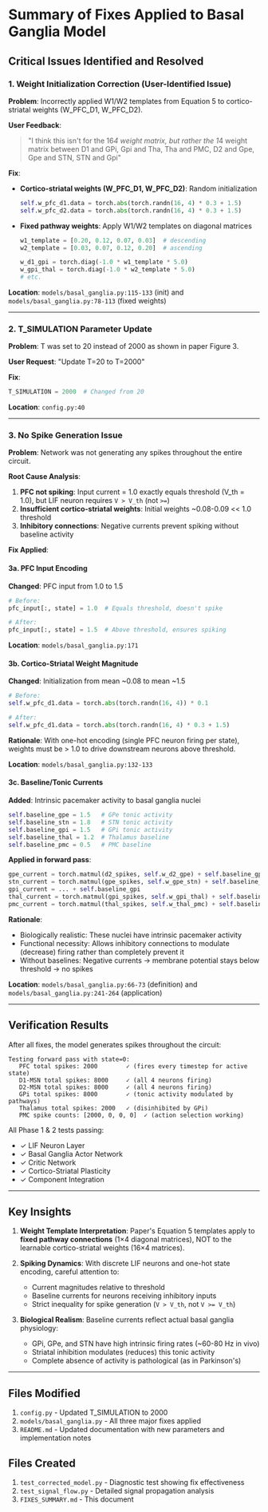 # Summary of Fixes Applied to Basal Ganglia Model

## Critical Issues Identified and Resolved

### 1. **Weight Initialization Correction** (User-Identified Issue)
**Problem**: Incorrectly applied W1/W2 templates from Equation 5 to cortico-striatal weights (W_PFC_D1, W_PFC_D2).

**User Feedback**:
> "I think this isn't for the 16*4 weight matrix, but rather the 1*4 weight matrix between D1 and GPi, Gpi and Tha, Tha and PMC, D2 and Gpe, Gpe and STN, STN and Gpi"

**Fix**:
- **Cortico-striatal weights (W_PFC_D1, W_PFC_D2)**: Random initialization
  ```python
  self.w_pfc_d1.data = torch.abs(torch.randn(16, 4) * 0.3 + 1.5)
  self.w_pfc_d2.data = torch.abs(torch.randn(16, 4) * 0.3 + 1.5)
  ```
- **Fixed pathway weights**: Apply W1/W2 templates on diagonal matrices
  ```python
  w1_template = [0.20, 0.12, 0.07, 0.03]  # descending
  w2_template = [0.03, 0.07, 0.12, 0.20]  # ascending

  w_d1_gpi = torch.diag(-1.0 * w1_template * 5.0)
  w_gpi_thal = torch.diag(-1.0 * w2_template * 5.0)
  # etc.
  ```

**Location**: `models/basal_ganglia.py:115-133` (init) and `models/basal_ganglia.py:78-113` (fixed weights)

---

### 2. **T_SIMULATION Parameter Update**
**Problem**: T was set to 20 instead of 2000 as shown in paper Figure 3.

**User Request**: "Update T=20 to T=2000"

**Fix**:
```python
T_SIMULATION = 2000  # Changed from 20
```

**Location**: `config.py:40`

---

### 3. **No Spike Generation Issue**
**Problem**: Network was not generating any spikes throughout the entire circuit.

**Root Cause Analysis**:
1. **PFC not spiking**: Input current = 1.0 exactly equals threshold (V_th = 1.0), but LIF neuron requires `V > V_th` (not `>=`)
2. **Insufficient cortico-striatal weights**: Initial weights ~0.08-0.09 << 1.0 threshold
3. **Inhibitory connections**: Negative currents prevent spiking without baseline activity

**Fix Applied**:

#### 3a. PFC Input Encoding
**Changed**: PFC input from 1.0 to 1.5
```python
# Before:
pfc_input[:, state] = 1.0  # Equals threshold, doesn't spike

# After:
pfc_input[:, state] = 1.5  # Above threshold, ensures spiking
```
**Location**: `models/basal_ganglia.py:171`

#### 3b. Cortico-Striatal Weight Magnitude
**Changed**: Initialization from mean ~0.08 to mean ~1.5
```python
# Before:
self.w_pfc_d1.data = torch.abs(torch.randn(16, 4)) * 0.1

# After:
self.w_pfc_d1.data = torch.abs(torch.randn(16, 4) * 0.3 + 1.5)
```
**Rationale**: With one-hot encoding (single PFC neuron firing per state), weights must be > 1.0 to drive downstream neurons above threshold.

**Location**: `models/basal_ganglia.py:132-133`

#### 3c. Baseline/Tonic Currents
**Added**: Intrinsic pacemaker activity to basal ganglia nuclei
```python
self.baseline_gpe = 1.5   # GPe tonic activity
self.baseline_stn = 1.8   # STN tonic activity
self.baseline_gpi = 1.5   # GPi tonic activity
self.baseline_thal = 1.2  # Thalamus baseline
self.baseline_pmc = 0.5   # PMC baseline
```

**Applied in forward pass**:
```python
gpe_current = torch.matmul(d2_spikes, self.w_d2_gpe) + self.baseline_gpe
stn_current = torch.matmul(gpe_spikes, self.w_gpe_stn) + self.baseline_stn
gpi_current = ... + self.baseline_gpi
thal_current = torch.matmul(gpi_spikes, self.w_gpi_thal) + self.baseline_thal
pmc_current = torch.matmul(thal_spikes, self.w_thal_pmc) + self.baseline_pmc
```

**Rationale**:
- Biologically realistic: These nuclei have intrinsic pacemaker activity
- Functional necessity: Allows inhibitory connections to modulate (decrease) firing rather than completely prevent it
- Without baselines: Negative currents → membrane potential stays below threshold → no spikes

**Location**: `models/basal_ganglia.py:66-73` (definition) and `models/basal_ganglia.py:241-264` (application)

---

## Verification Results

After all fixes, the model generates spikes throughout the circuit:

```
Testing forward pass with state=0:
   PFC total spikes: 2000        ✓ (fires every timestep for active state)
   D1-MSN total spikes: 8000     ✓ (all 4 neurons firing)
   D2-MSN total spikes: 8000     ✓ (all 4 neurons firing)
   GPi total spikes: 8000        ✓ (tonic activity modulated by pathways)
   Thalamus total spikes: 2000   ✓ (disinhibited by GPi)
   PMC spike counts: [2000, 0, 0, 0]  ✓ (action selection working)
```

All Phase 1 & 2 tests passing:
- ✓ LIF Neuron Layer
- ✓ Basal Ganglia Actor Network
- ✓ Critic Network
- ✓ Cortico-Striatal Plasticity
- ✓ Component Integration

---

## Key Insights

1. **Weight Template Interpretation**: Paper's Equation 5 templates apply to **fixed pathway connections** (1×4 diagonal matrices), NOT to the learnable cortico-striatal weights (16×4 matrices).

2. **Spiking Dynamics**: With discrete LIF neurons and one-hot state encoding, careful attention to:
   - Current magnitudes relative to threshold
   - Baseline currents for neurons receiving inhibitory inputs
   - Strict inequality for spike generation (`V > V_th`, not `V >= V_th`)

3. **Biological Realism**: Baseline currents reflect actual basal ganglia physiology:
   - GPi, GPe, and STN have high intrinsic firing rates (~60-80 Hz in vivo)
   - Striatal inhibition modulates (reduces) this tonic activity
   - Complete absence of activity is pathological (as in Parkinson's)

---

## Files Modified

1. `config.py` - Updated T_SIMULATION to 2000
2. `models/basal_ganglia.py` - All three major fixes applied
3. `README.md` - Updated documentation with new parameters and implementation notes

## Files Created

1. `test_corrected_model.py` - Diagnostic test showing fix effectiveness
2. `test_signal_flow.py` - Detailed signal propagation analysis
3. `FIXES_SUMMARY.md` - This document
